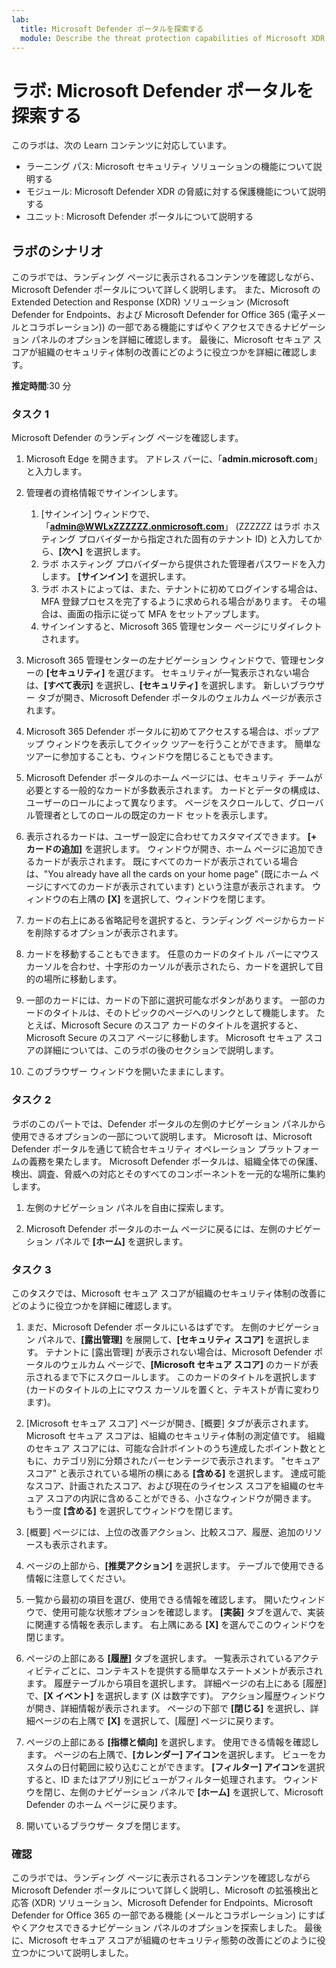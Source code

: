 ```yaml
---
lab:
  title: Microsoft Defender ポータルを探索する
  module: Describe the threat protection capabilities of Microsoft XDR
---
```


# ラボ: Microsoft Defender ポータルを探索する

このラボは、次の Learn コンテンツに対応しています。

- ラーニング パス: Microsoft セキュリティ ソリューションの機能について説明する
- モジュール: Microsoft Defender XDR の脅威に対する保護機能について説明する
- ユニット: Microsoft Defender ポータルについて説明する

## ラボのシナリオ

このラボでは、ランディング ページに表示されるコンテンツを確認しながら、Microsoft Defender ポータルについて詳しく説明します。 また、Microsoft の Extended Detection and Response (XDR) ソリューション (Microsoft Defender for Endpoints、および Microsoft Defender for Office 365 (電子メールとコラボレーション)) の一部である機能にすばやくアクセスできるナビゲーション パネルのオプションを詳細に確認します。  最後に、Microsoft セキュア スコアが組織のセキュリティ体制の改善にどのように役立つかを詳細に確認します。

**推定時間**:30 分

### タスク 1

Microsoft Defender のランディング ページを確認します。

1. Microsoft Edge を開きます。 アドレス バーに、「**admin.microsoft.com**」と入力します。

1. 管理者の資格情報でサインインします。
    1. [サインイン] ウィンドウで、「**admin@WWLxZZZZZZ.onmicrosoft.com**」 (ZZZZZZ はラボ ホスティング プロバイダーから指定された固有のテナント ID) と入力してから、**[次へ]** を選択します。
    1. ラボ ホスティング プロバイダーから提供された管理者パスワードを入力します。 **[サインイン]** を選択します。
    1. ラボ ホストによっては、また、テナントに初めてログインする場合は、MFA 登録プロセスを完了するように求められる場合があります。 その場合は、画面の指示に従って MFA をセットアップします。
    1. サインインすると、Microsoft 365 管理センター ページにリダイレクトされます。

1. Microsoft 365 管理センターの左ナビゲーション ウィンドウで、管理センターの **[セキュリティ]** を選びます。  セキュリティが一覧表示されない場合は、**[すべて表示]** を選択し、**[セキュリティ]** を選択します。  新しいブラウザー タブが開き、Microsoft Defender ポータルのウェルカム ページが表示されます。  

1. Microsoft 365 Defender ポータルに初めてアクセスする場合は、ポップアップ ウィンドウを表示してクイック ツアーを行うことができます。  簡単なツアーに参加することも、ウィンドウを閉じることもできます。

1. Microsoft Defender ポータルのホーム ページには、セキュリティ チームが必要とする一般的なカードが多数表示されます。 カードとデータの構成は、ユーザーのロールによって異なります。 ページをスクロールして、グローバル管理者としてのロールの既定のカード セットを表示します。

1. 表示されるカードは、ユーザー設定に合わせてカスタマイズできます。  **[+ カードの追加]** を選択します。 ウィンドウが開き、ホーム ページに追加できるカードが表示されます。  既にすべてのカードが表示されている場合は、"You already have all the cards on your home page" (既にホーム ページにすべてのカードが表示されています) という注意が表示されます。 ウィンドウの右上隅の **[X]** を選択して、ウィンドウを閉じます。

1. カードの右上にある省略記号を選択すると、ランディング ページからカードを削除するオプションが表示されます。  

1. カードを移動することもできます。 任意のカードのタイトル バーにマウス カーソルを合わせ、十字形のカーソルが表示されたら、カードを選択して目的の場所に移動します。  

1. 一部のカードには、カードの下部に選択可能なボタンがあります。 一部のカードのタイトルは、そのトピックのページへのリンクとして機能します。  たとえば、Microsoft Secure のスコア カードのタイトルを選択すると、Microsoft Secure のスコア ページに移動します。  Microsoft セキュア スコアの詳細については、このラボの後のセクションで説明します。

1. このブラウザー ウィンドウを開いたままにします。

### タスク 2

ラボのこのパートでは、Defender ポータルの左側のナビゲーション パネルから使用できるオプションの一部について説明します。  Microsoft は、Microsoft Defender ポータルを通じて統合セキュリティ オペレーション プラットフォームの義務を果たします。 Microsoft Defender ポータルは、組織全体での保護、検出、調査、脅威への対応とそのすべてのコンポーネントを一元的な場所に集約します。  

1. 左側のナビゲーション パネルを自由に探索します。

1. Microsoft Defender ポータルのホーム ページに戻るには、左側のナビゲーション パネルで **[ホーム]** を選択します。

### タスク 3

このタスクでは、Microsoft セキュア スコアが組織のセキュリティ体制の改善にどのように役立つかを詳細に確認します。

1. まだ、Microsoft Defender ポータルにいるはずです。 左側のナビゲーション パネルで、**[露出管理]** を展開して、**[セキュリティ スコア]** を選択します。  テナントに [露出管理] が表示されない場合は、Microsoft Defender ポータルのウェルカム ページで、**[Microsoft セキュア スコア]** のカードが表示されるまで下にスクロールします。 このカードのタイトルを選択します (カードのタイトルの上にマウス カーソルを置くと、テキストが青に変わります)。

1. [Microsoft セキュア スコア] ページが開き、[概要] タブが表示されます。Microsoft セキュア スコアは、組織のセキュリティ体制の測定値です。 組織のセキュア スコアには、可能な合計ポイントのうち達成したポイント数とともに、カテゴリ別に分類されたパーセンテージで表示されます。 "セキュア スコア" と表示されている場所の横にある **[含める]** を選択します。  達成可能なスコア、計画されたスコア、および現在のライセンス スコアを組織のセキュア スコアの内訳に含めることができる、小さなウィンドウが開きます。  もう一度 **[含める]** を選択してウィンドウを閉じます。

1. [概要] ページには、上位の改善アクション、比較スコア、履歴、追加のリソースも表示されます。

1. ページの上部から、**[推奨アクション]** を選択します。  テーブルで使用できる情報に注意してください。  

1. 一覧から最初の項目を選び、使用できる情報を確認します。 開いたウィンドウで、使用可能な状態オプションを確認します。 **[実装]** タブを選んで、実装に関連する情報を表示します。 右上隅にある **[X]** を選んでこのウィンドウを閉じます。

1. ページの上部にある **[履歴]** タブを選択します。  一覧表示されているアクティビティごとに、コンテキストを提供する簡単なステートメントが表示されます。  履歴テーブルから項目を選択します。  詳細ページの右上にある [履歴] で、**[X イベント]** を選択します (X は数字です)。  アクション履歴ウィンドウが開き、詳細情報が表示されます。  ページの下部で **[閉じる]** を選択し、詳細ページの右上隅で **[X]** を選択して、[履歴] ページに戻ります。

1. ページの上部にある **[指標と傾向]** を選択します。  使用できる情報を確認します。  ページの右上隅で、**[カレンダー] アイコン**を選択します。  ビューをカスタムの日付範囲に絞り込むことができます。  **[フィルター] アイコン**を選択すると、ID またはアプリ別にビューがフィルター処理されます。  ウィンドウを閉じ、左側のナビゲーション パネルで **[ホーム]** を選択して、Microsoft Defender のホーム ページに戻ります。

1. 開いているブラウザー タブを閉じます。

### 確認

このラボでは、ランディング ページに表示されるコンテンツを確認しながら Microsoft Defender ポータルについて詳しく説明し、Microsoft の拡張検出と応答 (XDR) ソリューション、Microsoft Defender for Endpoints、Microsoft Defender for Office 365 の一部である機能 (メールとコラボレーション) にすばやくアクセスできるナビゲーション パネルのオプションを探索しました。  最後に、Microsoft セキュア スコアが組織のセキュリティ態勢の改善にどのように役立つかについて説明しました。
